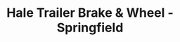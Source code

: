 ---
title: "Hale Trailer Brake & Wheel - Springfield"
url: /springfield/hale-trailer-brake-und-wheel-springfield/
shop: Anhänger
---